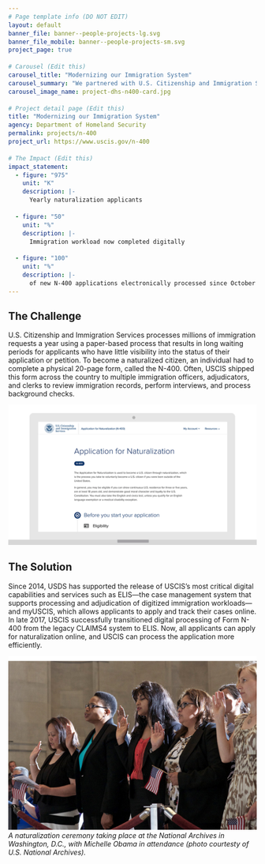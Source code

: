 ```yaml
---
# Page template info (DO NOT EDIT)
layout: default
banner_file: banner--people-projects-lg.svg
banner_file_mobile: banner--people-projects-sm.svg
project_page: true

# Carousel (Edit this)
carousel_title: "Modernizing our Immigration System"
carousel_summary: "We partnered with U.S. Citizenship and Immigration Services to move the paper-based immigration process online, providing applicants with a better experience and improving USCIS's processes."
carousel_image_name: project-dhs-n400-card.jpg

# Project detail page (Edit this)
title: "Modernizing our Immigration System"
agency: Department of Homeland Security
permalink: projects/n-400
project_url: https://www.uscis.gov/n-400

# The Impact (Edit this)
impact_statement:
  - figure: "975"
    unit: "K"
    description: |-
      Yearly naturalization applicants

  - figure: "50"
    unit: "%"
    description: |-
      Immigration workload now completed digitally

  - figure: "100"
    unit: "%"
    description: |-
      of new N-400 applications electronically processed since October 2017
---
```


## The Challenge

U.S. Citizenship and Immigration Services processes millions of immigration requests a year using a paper-based process that results in long waiting periods for applicants who have little visibility into the status of their application or petition. To become a naturalized citizen, an individual had to complete a physical 20-page form, called the N-400. Often, USCIS shipped this form across the country to multiple immigration officers, adjudicators, and clerks to review immigration records, perform interviews, and process background checks.

![The USCIS Form N-400 for applying for naturalization.](../images/project-dhs-n400-ui.gif)

## The Solution

Since 2014, USDS has supported the release of USCIS’s most critical digital capabilities and services such as ELIS—the case management system that supports processing and adjudication of digitized immigration workloads—and myUSCIS, which allows applicants to apply and track their cases online. In late 2017, USCIS successfully transitioned digital processing of Form N-400 from the legacy CLAIMS4 system to ELIS. Now, all applicants can apply for naturalization online, and USCIS can process the application more efficiently.

![](../images/project-dhs-n400-page.jpg)
*A naturalization ceremony taking place at the National Archives in Washington, D.C., with Michelle Obama in attendance (photo courtesty of U.S. National Archives).*
